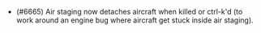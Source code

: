 - (#6665) Air staging now detaches aircraft when killed or ctrl-k'd (to work around an engine bug where aircraft get stuck inside air staging).
